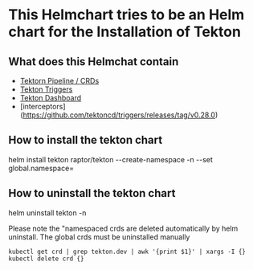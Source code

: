 # This Helmchart tries to be an Helm chart for the Installation of Tekton


## What does this Helmchat contain
* [Tektorn Pipeline / CRDs](https://github.com/tektoncd/pipeline/releases/tag/v0.62.0)
* [Tekton Triggers](https://github.com/tektoncd/triggers/releases/tag/v0.28.0)
* [Tekton Dashboard](https://github.com/tektoncd/dashboard/releases/tag/v0.49.0)
* [interceptors] (https://github.com/tektoncd/triggers/releases/tag/v0.28.0)


## How to install the tekton chart

helm install tekton raptor/tekton --create-namespace -n <ns> --set global.namespace=<ns>

## How to uninstall the tekton chart

helm uninstall tekton -n <ns>

Please note the "namespaced crds are deleted automatically by helm uninstall. The global crds must be uninstalled manually

```
kubectl get crd | grep tekton.dev | awk '{print $1}' | xargs -I {} kubectl delete crd {}
```

